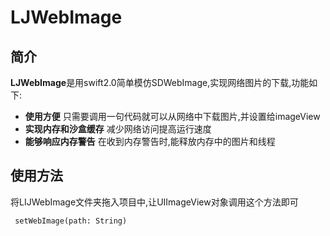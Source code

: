 # LJWebImage

## 简介
**LJWebImage**是用swift2.0简单模仿SDWebImage,实现网络图片的下载,功能如下:


- **使用方便** 只需要调用一句代码就可以从网络中下载图片,并设置给imageView
- **实现内存和沙盒缓存** 减少网络访问提高运行速度
- **能够响应内存警告** 在收到内存警告时,能释放内存中的图片和线程

## 使用方法

将LIJWebImage文件夹拖入项目中,让UIImageView对象调用这个方法即可
```
 setWebImage(path: String)
```
